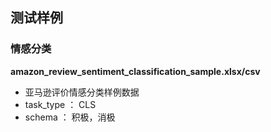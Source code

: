 ## 测试样例

### 情感分类

**amazon_review_sentiment_classification_sample.xlsx/csv**

* 亚马逊评价情感分类样例数据
* task_type ： CLS
* schema ： 积极，消极
